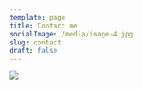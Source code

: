 ```yaml
---
template: page
title: Contact me
socialImage: /media/image-4.jpg
slug: contact
draft: false
---
```

![](/media/banner_contact.jpg)